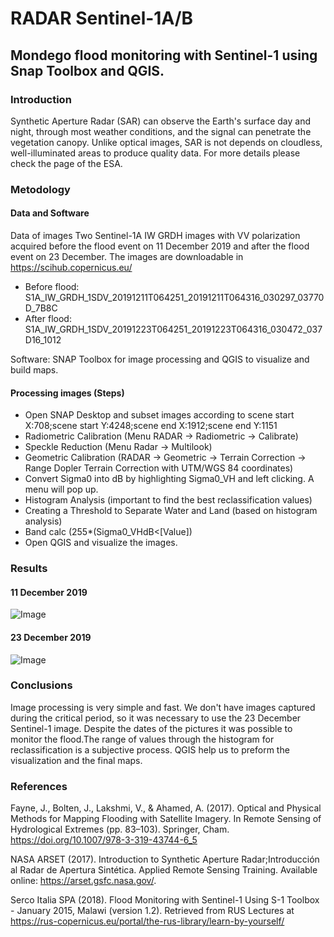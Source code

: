 # RADAR Sentinel-1A/B
## Mondego flood monitoring with Sentinel-1 using Snap Toolbox and QGIS.
### Introduction
Synthetic Aperture Radar (SAR) can observe the Earth's surface day and night, through most weather conditions, 
and the signal can penetrate the vegetation canopy. Unlike optical images, SAR is not depends on cloudless, 
well-illuminated areas to produce quality data. For more details please check the page of the ESA.

### Metodology
#### Data and Software
Data of images
Two Sentinel-1A IW GRDH images with VV polarization acquired before the flood event on 11 December 2019 
and after the flood event on 23 December. The images are downloadable in https://scihub.copernicus.eu/

- Before flood: S1A_IW_GRDH_1SDV_20191211T064251_20191211T064316_030297_03770D_7B8C
- After flood:  S1A_IW_GRDH_1SDV_20191223T064251_20191223T064316_030472_037D16_1012

Software: SNAP Toolbox for image processing and QGIS to visualize and build maps.

#### Processing images (Steps)
- Open SNAP Desktop and subset images according to scene start X:708;scene start Y:4248;scene end X:1912;scene end Y:1151
- Radiometric Calibration (Menu RADAR -> Radiometric -> Calibrate)
- Speckle Reduction (Menu Radar -> Multilook)
- Geometric Calibration (RADAR -> Geometric -> Terrain Correction -> Range Dopler Terrain Correction with UTM/WGS 84 coordinates)
- Convert Sigma0 into dB by highlighting Sigma0_VH and left clicking. A menu will pop up.
- Histogram Analysis (important to find the best reclassification values)
- Creating a Threshold to Separate Water and Land (based on histogram analysis)
- Band calc (255*(Sigma0_VHdB<[Value])
- Open QGIS and visualize the images.

### Results
#### 11 December 2019

![Image](https://github.com/DuarteAndre/RADAR_Sentinel1/blob/master/20191211_Water.png)

#### 23 December 2019
![Image](https://github.com/DuarteAndre/RADAR_Sentinel1/blob/master/20191223_Water.png)

### Conclusions
Image processing is very simple and fast. We don't have images captured during the critical period, so it was necessary to use the 23 December Sentinel-1 image. Despite the dates of the pictures it was possible to monitor the flood.The range of values through the histogram for reclassification is a subjective process.
QGIS help us to preform the visualization and the final maps. 

### References
Fayne, J., Bolten, J., Lakshmi, V., & Ahamed, A. (2017). Optical and Physical Methods for Mapping Flooding with Satellite Imagery. In Remote Sensing of Hydrological Extremes (pp. 83–103). Springer, Cham. https://doi.org/10.1007/978-3-319-43744-6_5

NASA ARSET (2017). Introduction to Synthetic Aperture Radar;Introducción al Radar de Apertura Sintética. Applied Remote Sensing Training. Available online: https://arset.gsfc.nasa.gov/. 

Serco Italia SPA (2018). Flood Monitoring with Sentinel-1 Using S-1 Toolbox - January 2015, Malawi (version 1.2). Retrieved from RUS Lectures at https://rus-copernicus.eu/portal/the-rus-library/learn-by-yourself/

